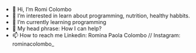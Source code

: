 - 👋 Hi, I’m Romi Colombo
- 👀 I’m interested in learn about programming, nutrition, healthy habbits.
- 🌱 I’m currently learning programming
- 💞️ My head phrase: How I can help?
- 📫 How to reach me Linkedin: Romina Paola Colombo // Instagram: rominacolombo_

<!---
RomiColombo/RomiColombo is a ✨ special ✨ repository because its `README.md` (this file) appears on your GitHub profile.
You can click the Preview link to take a look at your changes.
--->
